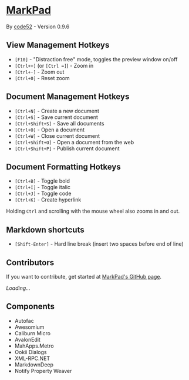 # [MarkPad](http://code52.org/DownmarkerWPF/)

By [code52](http://code52.org/) - Version 0.9.6

## View Management Hotkeys

- `[F10]` - "Distraction free" mode, toggles the preview window on/off
- `[Ctrl++]` (or `[Ctrl =]`) - Zoom in
- `[Ctrl+-]` - Zoom out
- `[Ctrl+0]` - Reset zoom

## Document Management Hotkeys

- `[Ctrl+N]` - Create a new document
- `[Ctrl+S]` - Save current document
- `[Ctrl+Shift+S]` - Save all documents
- `[Ctrl+O]` - Open a document
- `[Ctrl+W]` - Close current document
- `[Ctrl+Shift+O]` - Open a document from the web
- `[Ctrl+Shift+P]` - Publish current document

## Document Formatting Hotkeys
- `[Ctrl+B]` - Toggle bold
- `[Ctrl+I]` - Toggle italic
- `[Ctrl+J]` - Toggle code
- `[Ctrl+K]` - Create hyperlink

Holding `Ctrl` and scrolling with the mouse wheel also zooms in and out.


## Markdown shortcuts

- `[Shift-Enter]` - Hard line break (insert two spaces before end of line)


## Contributors

If you want to contribute, get started at [MarkPad's GitHub page](https://github.com/Code52/DownmarkerWPF).

<div id="contributors"><em>Loading...</em></div>


## Components

- Autofac
- Awesomium
- Caliburn Micro
- AvalonEdit
- MahApps.Metro
- Ookii Dialogs
- XML-RPC.NET
- MarkdownDeep
- Notify Property Weaver






<script id="contributorTemplate" type="text/x-jQuery-tmpl">
{{each contributors}}
<img src="http://gravatar.com/avatar/${gravatar_id}?s=15" alt="${ name }" /> <a href="https://github.com/${login}">${name || login}</a> - (${contributions} commits)<br/>
{{/each}}
</script>

<script src="http://code.jquery.com/jquery.min.js" type="text/javascript"></script>
<script type="text/javascript" src="http://ajax.aspnetcdn.com/ajax/jquery.templates/beta1/jquery.tmpl.js"></script>
<script>
 $(function(){
    $.ajax({
        url: "http://github.com/api/v2/json/repos/show/Code52/DownmarkerWPF/contributors",
        dataType: 'jsonp',
        success: function(data) 
		{
			data.contributors = data.contributors.sort(function (a, b) 
			{ 
				if (a.contributions > b.contributions) return -1;
				if (a.contributions < b.contributions) return 1;
				return 0;
			});
			$('#contributors').html($("#contributorTemplate").tmpl(data));
        }
    });
  });
</script>